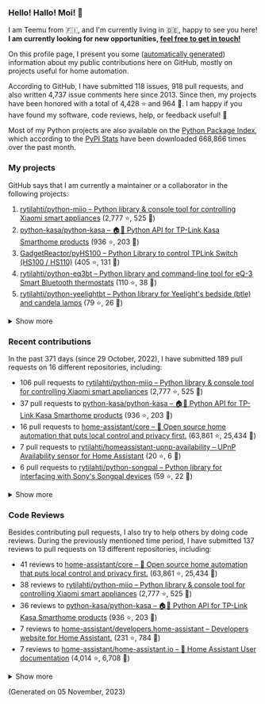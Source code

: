 

### Hello! Hallo! Moi! 👋

I am Teemu from 🇫🇮, and I'm currently living in 🇩🇪, happy to see you here! **I am currently looking for new opportunities, [feel free to get in touch!](https://linkedin.com/in/teemurytilahti)**

On this profile page, I present you some ([automatically generated](https://github.com/rytilahti/rytilahti)) information about my public contributions here on GitHub, 
mostly on projects useful for home automation.

According to GitHub, I have submitted 118 issues, 918 pull requests,
and also written 4,737 issue comments here since 2013.
Since then, my projects have been honored with a total of 4,428 ⭐ and 964 🍴.
I am happy if you have found my software, code reviews, help, or feedback useful! 🥰

Most of my Python projects are also available on the [Python Package Index](https://pypi.org/user/rytilahti/),
which according to the [PyPI Stats](https://pypistats.org/) have been downloaded 668,866 times over the past month.


### My projects

GitHub says that I am currently a maintainer or a collaborator in the following projects:

1. [rytilahti/python-miio – Python library & console tool for controlling Xiaomi smart appliances](https://github.com/rytilahti/python-miio) (2,777 ⭐, 525 🍴)
2. [python-kasa/python-kasa – 🏠🤖 Python API for TP-Link Kasa Smarthome products](https://github.com/python-kasa/python-kasa) (936 ⭐, 203 🍴)
3. [GadgetReactor/pyHS100 – Python Library to control TPLink Switch (HS100 / HS110)](https://github.com/GadgetReactor/pyHS100) (405 ⭐, 131 🍴)
4. [rytilahti/python-eq3bt – Python library and command-line tool for eQ-3 Smart Bluetooth thermostats](https://github.com/rytilahti/python-eq3bt) (110 ⭐, 38 🍴)
5. [rytilahti/python-yeelightbt – Python library for Yeelight's bedside (btle) and candela lamps](https://github.com/rytilahti/python-yeelightbt) (79 ⭐, 26 🍴)

<details><summary>Show more</summary><p>

6. [rytilahti/python-songpal – Python library for interfacing with Sony's Songpal devices](https://github.com/rytilahti/python-songpal) (59 ⭐, 22 🍴)
7. [rytilahti/homeassistant-mpris-bridge – Control your Home Assistant media players from your desktop using MPRIS](https://github.com/rytilahti/homeassistant-mpris-bridge) (20 ⭐, 1 🍴)
8. [rytilahti/homeassistant-upnp-availability – UPnP Availability sensor for Home Assistant](https://github.com/rytilahti/homeassistant-upnp-availability) (20 ⭐, 6 🍴)
9. [rytilahti/python-ubus – Python library for accessing ubus over JSON-RPC](https://github.com/rytilahti/python-ubus) (15 ⭐, 9 🍴)
10. [DNS-OARC/ripe-hackathon-dns-caching – Everything you ever wanted to know about caching resolvers but were afraid to ask](https://github.com/DNS-OARC/ripe-hackathon-dns-caching) (5 ⭐, 2 🍴)
11. [rytilahti/python-nucled – Python interface for intel_nuc_led kernel driver](https://github.com/rytilahti/python-nucled) (2 ⭐, 1 🍴)
</p></details>

### Recent contributions

In the past 371 days (since 29 October, 2022), I have submitted 189 pull requests on 16 different repositories, including:
* 106 pull requests to [rytilahti/python-miio – Python library & console tool for controlling Xiaomi smart appliances](https://github.com/rytilahti/python-miio) (2,777 ⭐, 525 🍴)
* 37 pull requests to [python-kasa/python-kasa – 🏠🤖 Python API for TP-Link Kasa Smarthome products](https://github.com/python-kasa/python-kasa) (936 ⭐, 203 🍴)
* 16 pull requests to [home-assistant/core – :house_with_garden: Open source home automation that puts local control and privacy first.](https://github.com/home-assistant/core) (63,861 ⭐, 25,434 🍴)
* 7 pull requests to [rytilahti/homeassistant-upnp-availability – UPnP Availability sensor for Home Assistant](https://github.com/rytilahti/homeassistant-upnp-availability) (20 ⭐, 6 🍴)
* 6 pull requests to [rytilahti/python-songpal – Python library for interfacing with Sony's Songpal devices](https://github.com/rytilahti/python-songpal) (59 ⭐, 22 🍴)

<details><summary>Show more</summary><p>

* 4 pull requests to [petretiandrea/plugp100 – Work in progress implementation of tapo protocol in python.](https://github.com/petretiandrea/plugp100) (35 ⭐, 12 🍴)
* 4 pull requests to [home-assistant/developers.home-assistant – Developers website for Home Assistant.](https://github.com/home-assistant/developers.home-assistant) (231 ⭐, 784 🍴)
* 2 pull requests to [home-assistant/home-assistant.io – :blue_book: Home Assistant User documentation](https://github.com/home-assistant/home-assistant.io) (4,014 ⭐, 6,708 🍴)
* 2 pull requests to [Squachen/micloud – Library for connecting to xiaomi cloud. ](https://github.com/Squachen/micloud) (126 ⭐, 14 🍴)
* 2 pull requests to [home-assistant/brands – 🎨 Brands for Home Assistant](https://github.com/home-assistant/brands) (185 ⭐, 1,327 🍴)
* 1 pull requests to [home-assistant/frontend – :lollipop: Frontend for Home Assistant](https://github.com/home-assistant/frontend) (3,330 ⭐, 2,267 🍴)
* 1 pull requests to [rytilahti/python-eq3bt – Python library and command-line tool for eQ-3 Smart Bluetooth thermostats](https://github.com/rytilahti/python-eq3bt) (110 ⭐, 38 🍴)
* 1 pull requests to [hacs/default – The home of the default HACS repositories.](https://github.com/hacs/default) (290 ⭐, 847 🍴)
</p></details>


### Code Reviews

Besides contributing pull requests, I also try to help others by doing code reviews.
During the previously mentioned time period, I have submitted 137 reviews to pull requests on 13 different repositories, including:
* 41 reviews to [home-assistant/core – :house_with_garden: Open source home automation that puts local control and privacy first.](https://github.com/home-assistant/core) (63,861 ⭐, 25,434 🍴)
* 38 reviews to [rytilahti/python-miio – Python library & console tool for controlling Xiaomi smart appliances](https://github.com/rytilahti/python-miio) (2,777 ⭐, 525 🍴)
* 36 reviews to [python-kasa/python-kasa – 🏠🤖 Python API for TP-Link Kasa Smarthome products](https://github.com/python-kasa/python-kasa) (936 ⭐, 203 🍴)
* 7 reviews to [home-assistant/developers.home-assistant – Developers website for Home Assistant.](https://github.com/home-assistant/developers.home-assistant) (231 ⭐, 784 🍴)
* 7 reviews to [home-assistant/home-assistant.io – :blue_book: Home Assistant User documentation](https://github.com/home-assistant/home-assistant.io) (4,014 ⭐, 6,708 🍴)

<details><summary>Show more</summary><p>

* 1 reviews to [rytilahti/python-songpal – Python library for interfacing with Sony's Songpal devices](https://github.com/rytilahti/python-songpal) (59 ⭐, 22 🍴)
* 1 reviews to [home-assistant/frontend – :lollipop: Frontend for Home Assistant](https://github.com/home-assistant/frontend) (3,330 ⭐, 2,267 🍴)
* 1 reviews to [sdb9696/core – :house_with_garden: Open source home automation that puts local control and privacy first.](https://github.com/sdb9696/core) (0 ⭐, 0 🍴)
* 1 reviews to [petretiandrea/plugp100 – Work in progress implementation of tapo protocol in python.](https://github.com/petretiandrea/plugp100) (35 ⭐, 12 🍴)
* 1 reviews to [home-assistant-libs/home-assistant-bluetooth – Basic bluetooth models used by Home Assistant.](https://github.com/home-assistant-libs/home-assistant-bluetooth) (7 ⭐, 5 🍴)
* 1 reviews to [rytilahti/python-eq3bt – Python library and command-line tool for eQ-3 Smart Bluetooth thermostats](https://github.com/rytilahti/python-eq3bt) (110 ⭐, 38 🍴)
* 1 reviews to [rytilahti/homeassistant-upnp-availability – UPnP Availability sensor for Home Assistant](https://github.com/rytilahti/homeassistant-upnp-availability) (20 ⭐, 6 🍴)
* 1 reviews to [rytilahti/home-assistant – :house_with_garden: Open-source home automation platform running on Python 3](https://github.com/rytilahti/home-assistant) (1 ⭐, 2 🍴)
</p></details>

(Generated on 05 November, 2023)
